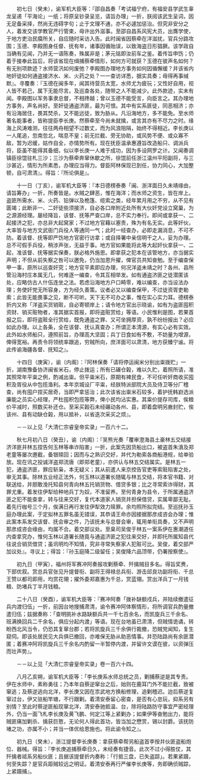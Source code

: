 <!-- { "loadSidebar": true } -->
　　初七日（癸未），谕军机大臣等：『邵自昌奏「考试福宁府，有福安县学武生辜龙呈递「平海论」一纸；将原呈钞录呈览，请旨办理」一折，朕阅该武生呈词，因无足备采择，然尚无违碍字句；止于文理不通，亦不必遽加惩治。但究非安分之人，着发交该学教官严行管束，毋许出外滋事。至邵自昌系风宪大员，出膺学使，于地方吏治民瘼所关，自应随时采访入告。此时闽省因蔡牵在洋滋扰，官兵分路攻围；玉德、李殿图身任督、抚有年，诸事因循贻误，以致海盗日形猖獗。该学政自当确有见闻，乃并无一语陈奏，殊属非是；茅元铭即汝前车之鉴。着传旨申饬；仍着于接奉此旨后，将该省现在缉捕蔡牵情形，如何方可就获？玉德在彼声名如何？有无别项款迹？水师营汛如何废弛？李殿图办理地方事务如何因循懈缓？并该省内地奸徒如何通盗接济水、米、火药之处？一一查访详悉，据实具奏；毋得再事缄默』。寻覆奏：『玉德在闽多年，闻其待营员太宽，水师尤为疲玩；又性好自用，视人皆不若己，属下无能尽言。及巡查各处，随带之人不能减少。此外款迹，实未有闻。李殿图以军务事隶总督，不相搀越；曾以玉德不能受言，向臣言之。其办理地方事务，声名尚好。至奸徒通盗济匪，最为可恨。其中有实系匪徒，同恶相济；亦有沿海居住，畏其焚杀，又不能远徒，致为胁从。凡沿海地方，多不能免。至水师著名能事者，皆称提臣李长庚。然蔡牵至今尚未就擒，或言其亦有不尽力之时。缘海上风涛难测，往往两舟相望不过数丈，而为风浪阻隔，始终不得相近。李长庚以一人尾追，忽南忽北，喘息不皇；前无拦截、旁无协助，或风势不便、或众寡不敌，暂为迟缓，姑作自全，亦情势所有。现在抚臣温承惠遵旨改造船只、调派兵将，臣虽不能得其备细，似以李长庚一人难于成功，因为多设网罗之计。又闻奏调镇臣徐馄驻札三沙；三沙为蔡牵奔窜休歇之所，徐馄前任浙江温州平阳副将，与三沙甚近，情形为所素悉，办理应当得力。督臣阿林保现已到任，协力同心，大加整顿，自可肃清』。得旨：『所论俱是』。

　　十一日（丁亥），谕军机大臣等：『本日德楞泰奏「闽、浙洋面日久未靖缘由，请旨筹办」一折，所奏皆是。水贼之肆恶，惟在海洋；而水师之资生，皆在岸上。盗匪所需水、米、火药、铅弹以及桅篷、缆索之类，经年累月用之不穷，从不见有匮竭；此断非一、二奸徒些须接济，自必各口岸附近处所有大伙奸党设立窝巢，为之源源经理。屡经降旨，该督、抚等严查口岸，总不实力奉行。即间或拿获一、二起接济之犯，亦总非大起窝家；不过地方官藉以塞责，殊为有名无实。此等奸伙，大率皆与地方文武衙门兵役人等通同一气；此时一经查办，必即走漏消息，不可不防。着该督、抚等即严饬地方官密行访拿；或自择署中亲信明干之人，妥为办理。总不可假手兵役，稍涉声张，无益于事。地方官如果能将此等大起奸伙拿获一、二起，准该督、抚等据实保奏，朕必格外施恩。即拿获之犯本在该管地方，亦当据实声明；不但从前失察之咎可以邀免，仍当加恩升擢，俾官员共知奋勉。至于编查保甲一事，原所以巡查奸究；地方官平素即应办理，何况洋盗未靖之时？各州、县所管沿海村庄本属无几，何难逐一编查，令其互相举发。如有通盗济匪之徒潜匿该处，应略仿古人什伍连坐之法。若虑沿海地方户口畸零，难以编查，亦当设法办理；务使奸党无所容身，方为经久善策。议者必又以编查保甲，不过徒资胥吏勒索；此皆无能畏事之见，断不可听。天下无不可办之事，惟在实心实力耳。德楞泰折内又称「洋盗买货销赃，自必寄顿岸上；请令地方官出示晓谕，如有为盗匪囤积资财、销买赃物者，准其据实首报，即将盗赃赏给」等语。小民惟利是图，若果首报之后，即将盗赃全行赏给，既免通盗之罪、又可坐拥厚资，孰不纷纷报出？必应如此办理。以上各条，全在该督、抚认真查办；所谓正本清源，有实心必有实效。此外如水师船只，遵照前旨，办理高大坚固；兵丁日食如有不敷，不妨量为增源，俾得宽裕。再责令将领统率跟追，穷贼所向，庶洋面可以肃清，地方获臻宁谧。将此传谕海疆各督、抚知之』。

　　十四日（庚寅），谕〔内阁〕：『阿林保奏「请将停运闽米分别出粜拨贮」一折，湖南豫备协济闽省米石，停止拨运；所有已碾仓榖，难以久贮，着照所请，准其照常年平粜之例，酌减出粜。但平粜米石，原期有裨民食，不可任听奸商收买囤积及胥役从中包揽渔利。本年京城设厂平粜，经朕特派部院大员及侍卫等分厂稽查，尚有囤户捏买居奇，当即严拿惩治；此次该省出粜米石较多，着护抚韩崶选派廉能之员实心经理，严杜囤积包揽等弊，俾小民均沾实惠。其粜价提存司库，俟粮价平减时，照数买补还仓。至采买榖石未经碾动各州、县，即着盘明另廒封贮，俟该州、县有动缺仓榖，用以抵补，以省迭次采买之烦』。

　　－－以上见「大清仁宗睿皇帝实录」一百六十二。

　　秋七月初八日（癸丑），谕〔内阁〕：『吴熊光奏「覆审澄海县土豪林五交结接济洋匪并林五捏告何玉林等串诈陷害」一折，此案先因货船出口，被盗首朱濆及郑老童等屡次邀截，备银赎回；因而与之熟识交好，并代为勒索各商船港规，给单验放。现在讯之投诚洋盗郑流唐（即郑老童），亦供认与林五交结属实。是林五一犯，通盗济匪，罪应斩枭，本无疑义；其从前遣人来京控告官吏等索赃陷害之处，审无其事。除林五业经正法外，何玉林以道署长随辄与林五交结，将本官书籍、对联送给，并胆敢浼托知县何青向林五托销货物、借贷多银；比之寻常索诈得财，其罪尤重。着发往伊犁给种地兵丁为奴，不准留养。至何青身为县令，于所属通盗济匪之犯不能查拿，转与往来交好，复代本道家人销货并担保借贷，实属卑鄙无耻。着先行枷号三个月，俟满日再行发往伊犁效力赎罪。余均照所拟完结。至巡抚孙玉庭办理此案，于定拟林五罪名虽无错误，其恭请王命亦因接据那彦成咨会办理；惟此案本系发交该督、抚会审之件，乃该抚未与总督会审，辄用单衔具奏，又不声明那彦成咨会缘由，均属不合。着交部议处。至臬司吴俊于林五一案系伊在惠潮道任内查拿究办，惟何玉林以道署长随竟与通盗济匪之犯往来交好，并即托所属知县代往说合销货借贷；虽讯明均不知情，究非寻常失察家人犯赃可比。吴俊，着交部严加议处』。寻议上；得旨：『孙玉庭降二级留任；吴俊降六品顶带，仍署按察使』。

　　初九日（甲寅），福州将军赛冲阿奏报攻剿蔡牵、歼擒贼目多名。得旨奖赉，下部优叙。赏总兵官张见升提督衔、副将王得禄总兵衔、游击邱良功副将衔、千总王赞以都司即用，均赏花翎；擢外委郑嘉惠为千总，赏蓝翎。赏出洋兵丁一月钱粮、防堵兵丁半月钱粮。

　　二十八日（癸酉），谕军机大臣等：『赛冲阿奏「拨补缺额戍兵，并陆续撤遣征兵内渡归伍」一折，前因台地搜捕肃清，谕令赛冲阿体察情形，将所调官兵酌量撤遣归伍；兹据奏称：「查明挑补水路缺额兵共一千七百余名，而凯旋兵三千余名、班满换回兵二千余名，俱应分起内渡」等语。现在台地虽已肃清，但贼情诡谲，转盼西北风当令，仍恐其复窜台郡；若将凯旋兵三千余俱行裁撤，恐贼党闻知，复生窥伺。即该处居民见大兵俱已撤回，亦难保无胁从助恶情事。并恐陆路尚有余匪潜匿；着赛冲阿将凯旋兵三千余名内酌留一半暂停内渡，并留许文谟在彼，以资弹压而壮声势』。

　　－－以上见「大清仁宗睿皇帝实录」卷一百六十四。

　　八月乙亥朔，谕军机大臣等：「李长庚系水师总统之员，剿捕蔡逆是其专责。伊在水师中，素称勇往；乃本年自蔡逆窜台之后，始则在鹿耳门外不能拦截，致被窜逃；及蔡逆逃向北洋，李长庚又因在祟武地方换船修理，追剿稽迟。迨后蔡逆复窜过台，伊又驻船竿塘，不行跟剿。着清安泰留心密查，是否有心怠玩，抑系另有别情？至此时蔡逆匪船现窜北洋，清安泰驰抵温、台，除将陆路防守事宜严密经理外，仍当一面飞札李长庚及黄飞鹏、何定江等上紧剿办；如果伊等奋勉出力，能将贼匪痛加剿杀、擒获巨憝，无论何人得此首功，皆当加之懋赏，锡以封爵。该抚防堵之功，亦属不小；并当一体优给恩施也。将此谕令知之』。

　　初九日（癸未），浙江提督李长庚奏：拿获蔡牵帮另船盗首李按并伙匪盗船炮位、器械。得旨：『李长庚追捕蔡牵日久，未经奏有捷音。此次不过小得胜仗，其歼擒者祗系另船伙匪；且据该提督折内奏称：「行抵三盘，已失盗踪」。若果紧蹑，何至失踪？是官兵距贼较远之明证。着清安泰再行严催李长庚等，务即确侦贼踪，上紧蹑捕』。

